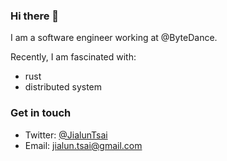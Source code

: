 ### Hi there 👋

I am a software engineer working at @ByteDance.

Recently, I am fascinated with:
- rust
- distributed system

### Get in touch

- Twitter: [@JialunTsai](https://twitter.com/jialunTsai)
- Email: [jialun.tsai@gmail.com](mailto:jialun.tsai@gmail.com)

<!--
**luncj/luncj** is a ✨ _special_ ✨ repository because its `README.md` (this file) appears on your GitHub profile.

Here are some ideas to get you started:

- 🔭 I’m currently working on ...
- 🌱 I’m currently learning ...
- 👯 I’m looking to collaborate on ...
- 🤔 I’m looking for help with ...
- 💬 Ask me about ...
- 📫 How to reach me: ...
- 😄 Pronouns: ...
- ⚡ Fun fact: ...
-->
